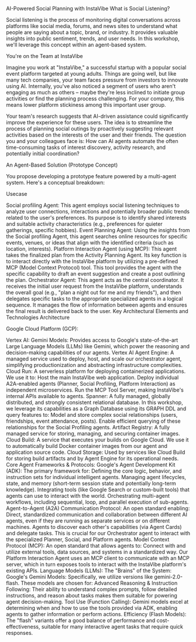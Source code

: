 AI-Powered Social Planning with InstaVibe
What is Social Listening?

Social listening is the process of monitoring digital conversations across platforms like social media, forums, and news sites to understand what people are saying about a topic, brand, or industry. It provides valuable insights into public sentiment, trends, and user needs. In this workshop, we'll leverage this concept within an agent-based system.

You're on the Team at InstaVibe

Imagine you work at "InstaVibe," a successful startup with a popular social event platform targeted at young adults. Things are going well, but like many tech companies, your team faces pressure from investors to innovate using AI. Internally, you've also noticed a segment of users who aren't engaging as much as others – maybe they're less inclined to initiate group activities or find the planning process challenging. For your company, this means lower platform stickiness among this important user group.

Your team's research suggests that AI-driven assistance could significantly improve the experience for these users. The idea is to streamline the process of planning social outings by proactively suggesting relevant activities based on the interests of the user and their friends. The question you and your colleagues face is: How can AI agents automate the often time-consuming tasks of interest discovery, activity research, and potentially initial coordination?

An Agent-Based Solution (Prototype Concept)

You propose developing a prototype feature powered by a multi-agent system. Here's a conceptual breakdown:

Usecase

Social profiling Agent: This agent employs social listening techniques to analyze user connections, interactions and potentially broader public trends related to the user's preferences. Its purpose is to identify shared interests and suitable activity characteristics (e.g., preferences for quieter gatherings, specific hobbies).
Event Planning Agent: Using the insights from the Social profiling Agent, this agent searches online resources for specific events, venues, or ideas that align with the identified criteria (such as location, interests).
Platform Interaction Agent (using MCP): This agent takes the finalized plan from the Activity Planning Agent. Its key function is to interact directly with the InstaVibe platform by utilizing a pre-defined MCP (Model Context Protocol) tool. This tool provides the agent with the specific capability to draft an event suggestion and create a post outlining the plan.
Orchestrator Agent: This agent acts as the central coordinator. It receives the initial user request from the InstaVibe platform, understands the overall goal (e.g., "plan a night out for me and my friends"), and then delegates specific tasks to the appropriate specialized agents in a logical sequence. It manages the flow of information between agents and ensures the final result is delivered back to the user.
Key Architectural Elements and Technologies
Architecture

Google Cloud Platform (GCP):

Vertex AI:
Gemini Models: Provides access to Google's state-of-the-art Large Language Models (LLMs) like Gemini, which power the reasoning and decision-making capabilities of our agents.
Vertex AI Agent Engine: A managed service used to deploy, host, and scale our orchestrator agent, simplifying productionization and abstracting infrastructure complexities.
Cloud Run: A serverless platform for deploying containerized applications. We use it to:
Host the main InstaVibe web application.
Deploy individual A2A-enabled agents (Planner, Social Profiling, Platform Interaction) as independent microservices.
Run the MCP Tool Server, making InstaVibe's internal APIs available to agents.
Spanner: A fully managed, globally distributed, and strongly consistent relational database. In this workshop, we leverage its capabilities as a Graph Database using its GRAPH DDL and query features to:
Model and store complex social relationships (users, friendships, event attendance, posts).
Enable efficient querying of these relationships for the Social Profiling agents.
Artifact Registry: A fully managed service for storing, managing, and securing container images.
Cloud Build: A service that executes your builds on Google Cloud. We use it to automatically build Docker container images from our agent and application source code.
Cloud Storage: Used by services like Cloud Build for storing build artifacts and by Agent Engine for its operational needs.
Core Agent Frameworks & Protocols:
Google's Agent Development Kit (ADK): The primary framework for:
Defining the core logic, behavior, and instruction sets for individual intelligent agents.
Managing agent lifecycles, state, and memory (short-term session state and potentially long-term knowledge).
Integrating tools (like Google Search or custom-built tools) that agents can use to interact with the world.
Orchestrating multi-agent workflows, including sequential, loop, and parallel execution of sub-agents.
Agent-to-Agent (A2A) Communication Protocol: An open standard enabling:
Direct, standardized communication and collaboration between different AI agents, even if they are running as separate services or on different machines.
Agents to discover each other's capabilities (via Agent Cards) and delegate tasks. This is crucial for our Orchestrator agent to interact with the specialized Planner, Social, and Platform agents.
Model Context Protocol (MCP): An open standard that allows agents to:
Connect with and utilize external tools, data sources, and systems in a standardized way.
Our Platform Interaction Agent uses an MCP client to communicate with an MCP server, which in turn exposes tools to interact with the InstaVibe platform's existing APIs.
Language Models (LLMs): The "Brains" of the System:
Google's Gemini Models: Specifically, we utilize versions like gemini-2.0-flash. These models are chosen for:
Advanced Reasoning & Instruction Following: Their ability to understand complex prompts, follow detailed instructions, and reason about tasks makes them suitable for powering agent decision-making.
Tool Use (Function Calling): Gemini models excel at determining when and how to use the tools provided via ADK, enabling agents to gather information or perform actions.
Efficiency (Flash Models): The "flash" variants offer a good balance of performance and cost-effectiveness, suitable for many interactive agent tasks that require quick responses.
